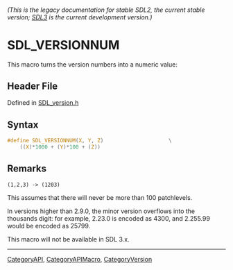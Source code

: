 ###### (This is the legacy documentation for stable SDL2, the current stable version; [SDL3](https://wiki.libsdl.org/SDL3/) is the current development version.)
# SDL_VERSIONNUM

This macro turns the version numbers into a numeric value:

## Header File

Defined in [SDL_version.h](https://github.com/libsdl-org/SDL/blob/SDL2/include/SDL_version.h)

## Syntax

```c
#define SDL_VERSIONNUM(X, Y, Z)                     \
    ((X)*1000 + (Y)*100 + (Z))
```

## Remarks

```
(1,2,3) -> (1203)
```

This assumes that there will never be more than 100 patchlevels.

In versions higher than 2.9.0, the minor version overflows into the
thousands digit: for example, 2.23.0 is encoded as 4300, and 2.255.99 would
be encoded as 25799.

This macro will not be available in SDL 3.x.

----
[CategoryAPI](CategoryAPI), [CategoryAPIMacro](CategoryAPIMacro), [CategoryVersion](CategoryVersion)


